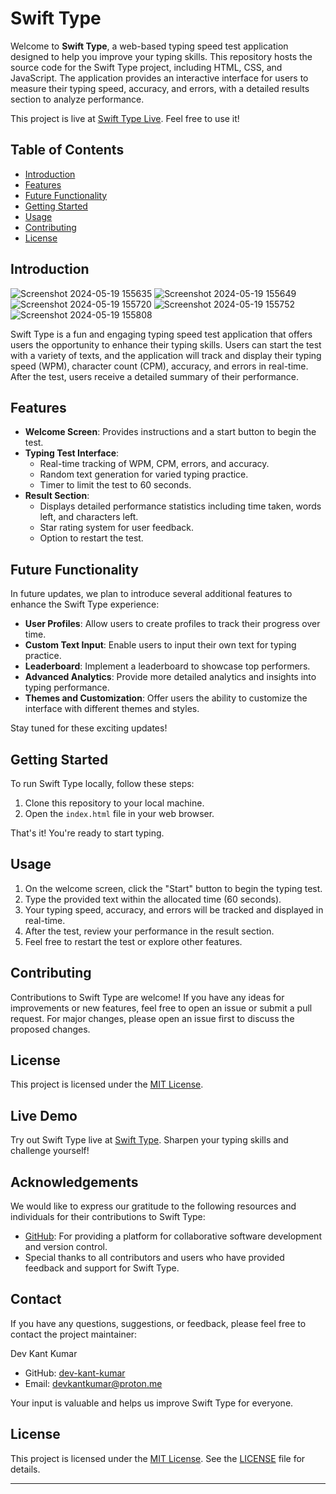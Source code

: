 # Swift Type

Welcome to **Swift Type**, a web-based typing speed test application designed to help you improve your typing skills. This repository hosts the source code for the Swift Type project, including HTML, CSS, and JavaScript. The application provides an interactive interface for users to measure their typing speed, accuracy, and errors, with a detailed results section to analyze performance.

This project is live at [Swift Type Live](https://dev-kant-kumar.github.io/Swift-Type/). Feel free to use it!

## Table of Contents

- [Introduction](#introduction)
- [Features](#features)
- [Future Functionality](#future-functionality)
- [Getting Started](#getting-started)
- [Usage](#usage)
- [Contributing](#contributing)
- [License](#license)

## Introduction
![Screenshot 2024-05-19 155635](https://github.com/dev-kant-kumar/Swift-Type/assets/101362859/4c12e97b-6fc9-4e69-9b51-98e1ff4f686b)
![Screenshot 2024-05-19 155649](https://github.com/dev-kant-kumar/Swift-Type/assets/101362859/90b9196b-0fe0-4607-a654-26cc82330dc5)
![Screenshot 2024-05-19 155720](https://github.com/dev-kant-kumar/Swift-Type/assets/101362859/7ab919b0-554a-4c8a-80a7-0c928a092c97)
![Screenshot 2024-05-19 155752](https://github.com/dev-kant-kumar/Swift-Type/assets/101362859/0f0a2e80-b850-4bde-bb2b-4b30bd85d487)
![Screenshot 2024-05-19 155808](https://github.com/dev-kant-kumar/Swift-Type/assets/101362859/0b1b9427-aa54-4886-962c-8f5cf26839b1)


Swift Type is a fun and engaging typing speed test application that offers users the opportunity to enhance their typing skills. Users can start the test with a variety of texts, and the application will track and display their typing speed (WPM), character count (CPM), accuracy, and errors in real-time. After the test, users receive a detailed summary of their performance.

## Features

- **Welcome Screen**: Provides instructions and a start button to begin the test.
- **Typing Test Interface**:
  - Real-time tracking of WPM, CPM, errors, and accuracy.
  - Random text generation for varied typing practice.
  - Timer to limit the test to 60 seconds.
- **Result Section**:
  - Displays detailed performance statistics including time taken, words left, and characters left.
  - Star rating system for user feedback.
  - Option to restart the test.
## Future Functionality

In future updates, we plan to introduce several additional features to enhance the Swift Type experience:

- **User Profiles**: Allow users to create profiles to track their progress over time.
- **Custom Text Input**: Enable users to input their own text for typing practice.
- **Leaderboard**: Implement a leaderboard to showcase top performers.
- **Advanced Analytics**: Provide more detailed analytics and insights into typing performance.
- **Themes and Customization**: Offer users the ability to customize the interface with different themes and styles.

Stay tuned for these exciting updates!

## Getting Started

To run Swift Type locally, follow these steps:

1. Clone this repository to your local machine.
2. Open the `index.html` file in your web browser.

That's it! You're ready to start typing.

## Usage

1. On the welcome screen, click the "Start" button to begin the typing test.
2. Type the provided text within the allocated time (60 seconds).
3. Your typing speed, accuracy, and errors will be tracked and displayed in real-time.
4. After the test, review your performance in the result section.
5. Feel free to restart the test or explore other features.

## Contributing

Contributions to Swift Type are welcome! If you have any ideas for improvements or new features, feel free to open an issue or submit a pull request. For major changes, please open an issue first to discuss the proposed changes.

## License

This project is licensed under the [MIT License](LICENSE).
## Live Demo

Try out Swift Type live at [Swift Type](https://dev-kant-kumar.github.io/Swift-Type/). Sharpen your typing skills and challenge yourself!

## Acknowledgements

We would like to express our gratitude to the following resources and individuals for their contributions to Swift Type:

- [GitHub](https://github.com/): For providing a platform for collaborative software development and version control.
- Special thanks to all contributors and users who have provided feedback and support for Swift Type.

## Contact

If you have any questions, suggestions, or feedback, please feel free to contact the project maintainer:

Dev Kant Kumar
- GitHub: [dev-kant-kumar](https://github.com/dev-kant-kumar)
- Email: devkantkumar@proton.me

Your input is valuable and helps us improve Swift Type for everyone.

## License

This project is licensed under the [MIT License](LICENSE). See the [LICENSE](LICENSE) file for details.

---
